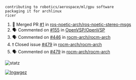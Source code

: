 ```
contributing to robotics/aerospace/ml/gpu software
packaging it for archlinux
ricer
```

<!--START_SECTION:activity-->
1. 🎉 Merged PR [#1](https://github.com/ros-noetic-arch/ros-noetic-stereo-msgs/pull/1) in [ros-noetic-arch/ros-noetic-stereo-msgs](https://github.com/ros-noetic-arch/ros-noetic-stereo-msgs)
2. 🗣 Commented on [#155](https://github.com/OpenVSP/OpenVSP/issues/155) in [OpenVSP/OpenVSP](https://github.com/OpenVSP/OpenVSP)
3. 🗣 Commented on [#446](https://github.com/rocm-arch/rocm-arch/issues/446) in [rocm-arch/rocm-arch](https://github.com/rocm-arch/rocm-arch)
4. ❗️ Closed issue [#479](https://github.com/rocm-arch/rocm-arch/issues/479) in [rocm-arch/rocm-arch](https://github.com/rocm-arch/rocm-arch)
5. 🗣 Commented on [#479](https://github.com/rocm-arch/rocm-arch/issues/479) in [rocm-arch/rocm-arch](https://github.com/rocm-arch/rocm-arch)
<!--END_SECTION:activity-->


![statz](https://github-readme-stats.vercel.app/api?username=acxz&include_all_commits=true&show_icons=true)

[![lngwgez](https://github-readme-stats.vercel.app/api/top-langs/?username=acxz&layout=compact)](https://github.com/acxz/github-readme-stats)


<!--
**acxz/acxz** is a ✨ _special_ ✨ repository because its `README.md` (this file) appears on your GitHub profile.

Here are some ideas to get you started:

- 🔭 I’m currently working on ...
- 🌱 I’m currently learning ...
- 👯 I’m looking to collaborate on ...
- 🤔 I’m looking for help with ...
- 💬 Ask me about ...
- 📫 How to reach me: ...
- 😄 Pronouns: ...
- ⚡ Fun fact: ...
-->
